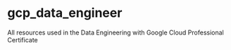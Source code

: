 # gcp_data_engineer

All resources used in the Data Engineering with Google Cloud Professional Certificate

